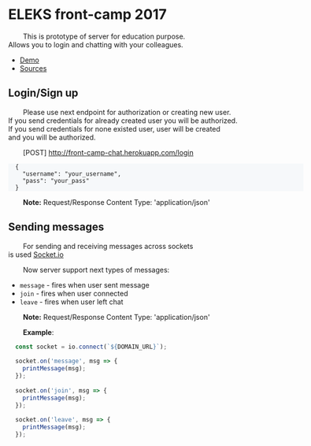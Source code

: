 # ELEKS front-camp 2017

This is prototype of server for education purpose.  
Allows you to login and chatting with your colleagues.

* [Demo](http://front-camp-chat-client.herokuapp.com/) 
* [Sources](https://github.com/dosandk/eleks-camp-2017-chat-client)

## Login/Sign up
Please use next endpoint for authorization or creating new user.  
If you send credentials for already created user you will be authorized.  
If you send credentials for none existed user, user will be created  
and you will be authorized.

[POST] http://front-camp-chat.herokuapp.com/login  

```
  {
    "username": "your_username",
    "pass": "your_pass"
  }
```
**Note:** Request/Response Content Type: 'application/json' 

## Sending messages

For sending and receiving messages across sockets  
is used [Socket.io](https://github.com/socketio/socket.io)  

Now server support next types of messages:  
 
* `message` - fires when user sent message
* `join` - fires when user connected 
* `leave`  - fires when user left chat

**Note:** Request/Response Content Type: 'application/json' 

**Example**:
```javascript
  const socket = io.connect(`${DOMAIN_URL}`);
  
  socket.on('message', msg => {
    printMessage(msg);
  });
  
  socket.on('join', msg => {
    printMessage(msg);
  });
  
  socket.on('leave', msg => {
    printMessage(msg);
  });
```
<style>
    html {
        font-size: 16px;
    }
    p { 
       text-indent: 30px;
    }
    pre {
        width: 600px;
        background: #f6f8fa;
    }
</style>
